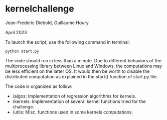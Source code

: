 # kernelchallenge
Jean-Frederic Diebold, Guillaume Houry

April 2023


To launch the script, use the following command in terminal:

```
python start.py
```

The code should run in less than a minute. Due to different behaviors of the multiprocessing library between Linux and Windows, the computations may be less efficient on the latter OS. It would then be worth to disable the distributed computation as explained in the start() function of start.py file.


The code is organized as follow:
- /algos: Implementation of regression algorithms for kernels.
- /kernels: Implementation of several kernel functions tried for the challenge.
- /utils: Misc. functions used in some kernels computations.
